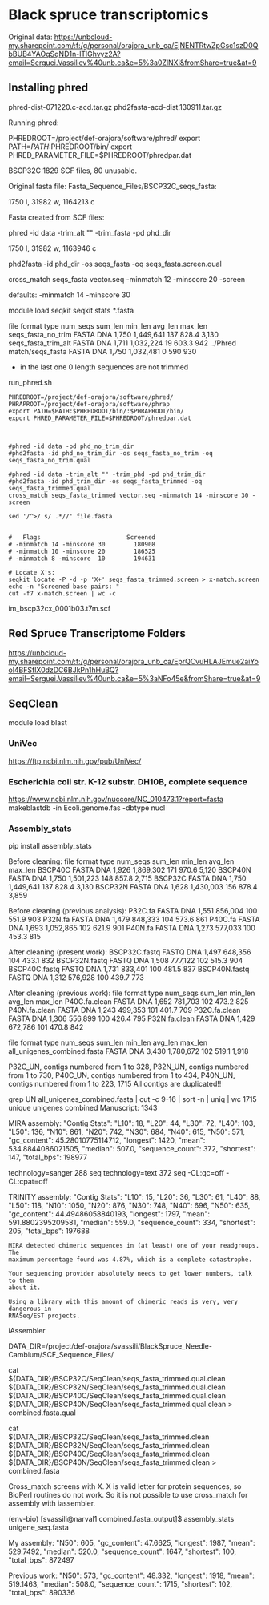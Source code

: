 # Black spruce transcriptomics
Original data:
https://unbcloud-my.sharepoint.com/:f:/g/personal/orajora_unb_ca/EjNENTRtwZpGsc1szD0QbBUB4YAOqSqND1n-lTlGhvyz2A?email=Serguei.Vassiliev%40unb.ca&e=5%3a0ZlNXi&fromShare=true&at=9

## Installing phred
phred-dist-071220.c-acd.tar.gz 
phd2fasta-acd-dist.130911.tar.gz 

Running phred:

PHREDROOT=/project/def-orajora/software/phred/
export PATH=$PATH:$PHREDROOT/bin/
export PHRED_PARAMETER_FILE=$PHREDROOT/phredpar.dat

BSCP32C
1829 SCF files, 80 unusable.

Original fasta file: 
Fasta_Sequence_Files/BSCP32C_seqs_fasta:

1750 l,  31982 w, 1164213 c

Fasta created from SCF files:

phred -id data -trim_alt "" -trim_fasta -pd phd_dir 

1750 l,  31982 w, 1163946 c


phd2fasta -id phd_dir -os seqs_fasta -oq seqs_fasta.screen.qual 

cross_match seqs_fasta vector.seq -minmatch 12 -minscore 20 -screen 

defaults: -minmatch 14 -minscore 30


module load seqkit
seqkit stats *.fasta

file                       format  type  num_seqs    sum_len  min_len  avg_len  max_len
seqs_fasta_no_trim         FASTA   DNA      1,750  1,449,641      137    828.4    3,130
seqs_fasta_trim_alt        FASTA   DNA      1,711  1,032,224       19    603.3      942
../Phred match/seqs_fasta  FASTA   DNA      1,750  1,032,481        0      590      930 

* in the last one 0 length sequences are not trimmed

run_phred.sh
~~~
PHREDROOT=/project/def-orajora/software/phred/
PHRAPROOT=/project/def-orajora/software/phrap
export PATH=$PATH:$PHREDROOT/bin/:$PHRAPROOT/bin/
export PHRED_PARAMETER_FILE=$PHREDROOT/phredpar.dat



#phred -id data -pd phd_no_trim_dir 
#phd2fasta -id phd_no_trim_dir -os seqs_fasta_no_trim -oq seqs_fasta_no_trim.qual

#phred -id data -trim_alt "" -trim_phd -pd phd_trim_dir
#phd2fasta -id phd_trim_dir -os seqs_fasta_trimmed -oq seqs_fasta_trimmed.qual
cross_match seqs_fasta_trimmed vector.seq -minmatch 14 -minscore 30 -screen

sed '/^>/ s/ .*//' file.fasta 


#   Flags                        Screened
# -minmatch 14 -minscore 30        180908
# -minmatch 10 -minscore 20        186525
# -minmatch 8 -minscore  10        194631

# Locate X's:
seqkit locate -P -d -p 'X+' seqs_fasta_trimmed.screen > x-match.screen
echo -n "Screened base pairs: "
cut -f7 x-match.screen | wc -c
~~~


im_bscp32cx_0001b03.t7m.scf


## Red Spruce Transcriptome Folders
https://unbcloud-my.sharepoint.com/:f:/g/personal/orajora_unb_ca/EprQCvuHLAJEmue2aiYool4BFSflX0dzDC6BJkPn1hHuBQ?email=Serguei.Vassiliev%40unb.ca&e=5%3aNFo45e&fromShare=true&at=9


## SeqClean
module load blast

### UniVec
https://ftp.ncbi.nlm.nih.gov/pub/UniVec/

### Escherichia coli str. K-12 substr. DH10B, complete sequence
https://www.ncbi.nlm.nih.gov/nuccore/NC_010473.1?report=fasta
makeblastdb -in Ecoli.genome.fas -dbtype nucl


### Assembly_stats
pip install assembly_stats

Before cleaning:
file      format  type  num_seqs    sum_len  min_len  avg_len  max_len
BSCP40C   FASTA   DNA      1,926  1,869,302      171    970.6    5,120
BSCP40N   FASTA   DNA      1,750  1,501,223      148    857.8    2,715
BSCP32C   FASTA   DNA      1,750  1,449,641      137    828.4    3,130
BSCP32N   FASTA   DNA      1,628  1,430,003      156    878.4    3,859

Before cleaning (previous analysis):
P32C.fa  FASTA   DNA      1,551  856,004      100    551.9      903
P32N.fa  FASTA   DNA      1,479  848,333      104    573.6      861
P40C.fa  FASTA   DNA      1,693  1,052,865    102    621.9      901
P40N.fa  FASTA   DNA      1,273  577,033      100    453.3      815

After cleaning (present work):
BSCP32C.fastq  FASTQ   DNA      1,497  648,356      104    433.1      832
BSCP32N.fastq  FASTQ   DNA      1,508  777,122      102    515.3      904
BSCP40C.fastq  FASTQ   DNA      1,731  833,401      100    481.5      837
BSCP40N.fastq  FASTQ   DNA      1,312  576,928      100    439.7      773


After cleaning (previous work):
file           format  type  num_seqs  sum_len  min_len  avg_len  max_len
P40C.fa.clean  FASTA   DNA      1,652  781,703      102    473.2      825
P40N.fa.clean  FASTA   DNA      1,243  499,353      101    401.7      709
P32C.fa.clean  FASTA   DNA      1,306  556,899      100    426.4      795
P32N.fa.clean  FASTA   DNA      1,429  672,786      101    470.8      842

file                         format  type  num_seqs    sum_len  min_len  avg_len  max_len
all_unigenes_combined.fasta  FASTA   DNA      3,430  1,780,672      102    519.1    1,918

P32C_UN, contigs numbered from 1 to 328,
P32N_UN, contigs numbered from 1 to 730,
P40C_UN, contigs numbered from 1 to 434,
P40N_UN, contigs numbered from 1 to 223,
                                   1715
All contigs are duplicated!!


grep UN all_unigenes_combined.fasta | cut -c 9-16 | sort -n | uniq | wc
1715 unique unigenes combined
Manuscript: 1343

MIRA assembly:
  "Contig Stats": 
    "L10": 18,
    "L20": 44,
    "L30": 72,
    "L40": 103,
    "L50": 136,
    "N10": 861,
    "N20": 742,
    "N30": 684,
    "N40": 615,
    "N50": 571,
    "gc_content": 45.28010775114712,
    "longest": 1420,
    "mean": 534.8844086021505,
    "median": 507.0,
    "sequence_count": 372,
    "shortest": 147,
    "total_bps": 198977

technology=sanger 288 seq
technology=text   372 seq
-CL:qc=off -CL:cpat=off

TRINITY assembly:
  "Contig Stats": 
    "L10": 15,
    "L20": 36,
    "L30": 61,
    "L40": 88,
    "L50": 118,
    "N10": 1050,
    "N20": 876,
    "N30": 748,
    "N40": 696,
    "N50": 635,
    "gc_content": 44.49486058840193,
    "longest": 1797,
    "mean": 591.8802395209581,
    "median": 559.0,
    "sequence_count": 334,
    "shortest": 205,
    "total_bps": 197688

~~~
MIRA detected chimeric sequences in (at least) one of your readgroups. The
maximum percentage found was 4.87%, which is a complete catastrophe.

Your sequencing provider absolutely needs to get lower numbers, talk to them
about it.

Using a library with this amount of chimeric reads is very, very dangerous in
RNASeq/EST projects.
~~~

iAssembler

DATA_DIR=/project/def-orajora/svassili/BlackSpruce_Needle-Cambium/SCF_Sequence_Files/

cat \
${DATA_DIR}/BSCP32C/SeqClean/seqs_fasta_trimmed.qual.clean \
${DATA_DIR}/BSCP32N/SeqClean/seqs_fasta_trimmed.qual.clean \
${DATA_DIR}/BSCP40C/SeqClean/seqs_fasta_trimmed.qual.clean \
${DATA_DIR}/BSCP40N/SeqClean/seqs_fasta_trimmed.qual.clean > \
combined.fasta.qual

cat \
${DATA_DIR}/BSCP32C/SeqClean/seqs_fasta_trimmed.clean \
${DATA_DIR}/BSCP32N/SeqClean/seqs_fasta_trimmed.clean \
${DATA_DIR}/BSCP40C/SeqClean/seqs_fasta_trimmed.clean \
${DATA_DIR}/BSCP40N/SeqClean/seqs_fasta_trimmed.clean > \
combined.fasta

Cross_match screens with X. X is valid letter for protein sequences, so BioPerl routines do not work. So it is not possible to use cross_match for assembly with iassembler.

(env-bio) [svassili@narval1 combined.fasta_output]$ assembly_stats unigene_seq.fasta


My assembly:
    "N50": 605,
    "gc_content": 47.6625,
    "longest": 1987,
    "mean": 529.7492,
    "median": 520.0,
    "sequence_count": 1647,
    "shortest": 100,
    "total_bps": 872497

Previous work:
    "N50": 573,
    "gc_content": 48.332,
    "longest": 1918,
    "mean": 519.1463,
    "median": 508.0,
    "sequence_count": 1715,
    "shortest": 102,
    "total_bps": 890336
